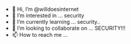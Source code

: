 - 👋 Hi, I’m @willdoesinternet
- 👀 I’m interested in ... security
- 🌱 I’m currently learning ... security..
- 💞️ I’m looking to collaborate on ... SECURITY!!!
- 📫 How to reach me ... 

<!---
willdoesinternet/willdoesinternet is a ✨ special ✨ repository because its `README.md` (this file) appears on your GitHub profile.
You can click the Preview link to take a look at your changes.
--->
